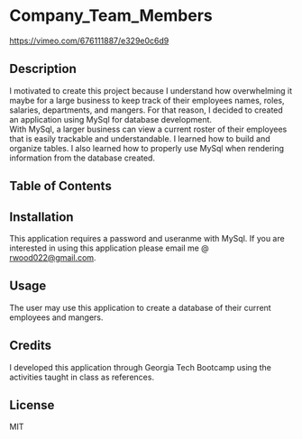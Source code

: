 # Company_Team_Members

https://vimeo.com/676111887/e329e0c6d9


## Description
I motivated to create this project because I understand how overwhelming it maybe for a large business to keep track of their employees names, roles, salaries, departments, and mangers.
For that reason, I decided to created an application using MySql for database development.  
With MySql, a larger business can view a current roster of their employees that is easily trackable and understandable. I learned how to build and organize tables. I also learned how to properly use MySql when rendering information from the database created. 

## Table of Contents

## Installation
This application requires a password and useranme with MySql. If you are interested in using this application please email me @ rwood022@gmail.com.

## Usage
The user may use this application to create a database of their current employees and mangers.

## Credits
I developed this application through Georgia Tech Bootcamp using the activities taught in class as references.

## License
MIT
